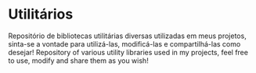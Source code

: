 # Utilitários
Repositório de bibliotecas utilitárias diversas utilizadas em meus projetos, sinta-se a vontade para utilizá-las, modificá-las e compartilhá-las como desejar!
Repository of various utility libraries used in my projects, feel free to use, modify and share them as you wish!
